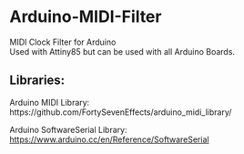# Arduino-MIDI-Filter
MIDI Clock Filter for Arduino <br>
Used with Attiny85 but can be used with all Arduino Boards. 


<h2>
Libraries:
</h2>
Arduino MIDI Library:
https://github.com/FortySevenEffects/arduino_midi_library/

Arduino SoftwareSerial Library:
https://www.arduino.cc/en/Reference/SoftwareSerial

